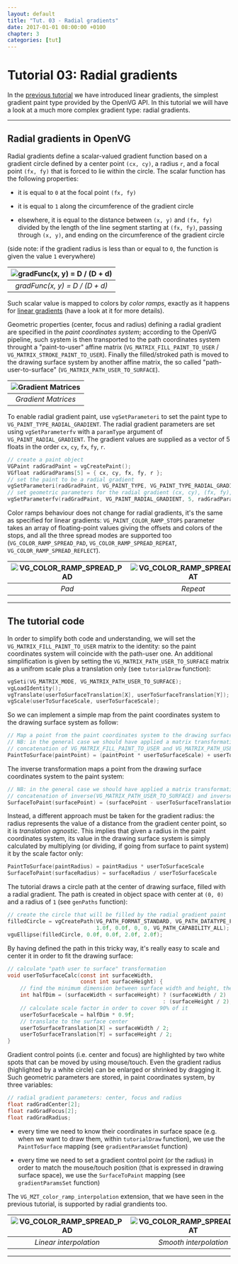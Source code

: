 ```yaml
---
layout: default
title: "Tut. 03 - Radial gradients"
date: 2017-01-01 08:00:00 +0100
chapter: 3
categories: [tut]
---
```


# Tutorial 03: Radial gradients

In the [previous tutorial]({{site.url}}/docs/tut/002-linear-gradients.html) we have introduced linear gradients, the simplest gradient paint type provided by the OpenVG API.
In this tutorial we will have a look at a much more complex gradient type: radial gradients.

---

## Radial gradients in OpenVG

Radial gradients define a scalar-valued gradient function based on a gradient circle defined by a center point `(cx, cy)`, a radius `r`, and a focal point `(fx, fy)` that is forced to lie within the circle.
The scalar function has the following properties:

 - it is equal to `0` at the focal point `(fx, fy)`

 - it is equal to `1` along the circumference of the gradient circle

 - elsewhere, it is equal to the distance between `(x, y)` and `(fx, fy)` divided by the length of the line segment starting at `(fx, fy)`, passing through `(x, y)`, and ending on the circumference of the gradient circle

(side note: if the gradient radius is less than or equal to `0`, the function is given the value `1` everywhere)

| ![gradFunc(x, y) = D / (D + d)]({{site.url}}/assets/images/tut03_radgrad_func.png) | 
| :---: |
| *gradFunc(x, y) = D / (D + d)* | 

Such scalar value is mapped to colors by *color ramps*, exactly as it happens for [linear gradients]({{site.url}}/docs/tut/002-linear-gradients.html) (have a look at it for more details).

Geometric properties (center, focus and radius) defining a radial gradient are specified in the *paint coordinates system*; according to the OpenVG pipeline, such system is then transported to the path coordinates system throught a "paint-to-user" affine matrix (`VG_MATRIX_FILL_PAINT_TO_USER` / `VG_MATRIX_STROKE_PAINT_TO_USER`). Finally the filled/stroked path is moved to the drawing surface system by another affine matrix, the so called "path-user-to-surface" (`VG_MATRIX_PATH_USER_TO_SURFACE`).

| ![Gradient Matrices]({{site.url}}/assets/images/tut03_radgrad_matrices.png) | 
| :---: |
| *Gradient Matrices* | 

To enable radial gradient paint, use `vgSetParameteri` to set the paint type to `VG_PAINT_TYPE_RADIAL_GRADIENT`.
The radial gradient parameters are set using `vgSetParameterfv` with a `paramType` argument of `VG_PAINT_RADIAL_GRADIENT`. The gradient values are supplied as a vector of 5 floats in the order `cx`, `cy`, `fx`, `fy`, `r`.

```c
// create a paint object
VGPaint radGradPaint = vgCreatePaint();
VGfloat radGradParams[5] = { cx, cy, fx, fy, r };
// set the paint to be a radial gradient
vgSetParameteri(radGradPaint, VG_PAINT_TYPE, VG_PAINT_TYPE_RADIAL_GRADIENT);
// set geometric parameters for the radial gradient (cx, cy), (fx, fy), r
vgSetParameterfv(radGradPaint, VG_PAINT_RADIAL_GRADIENT, 5, radGradParams);
```

Color ramps behaviour does not change for radial gradients, it's the same as specified for linear gradients: `VG_PAINT_COLOR_RAMP_STOPS` parameter takes an array of floating-point values giving the offsets and colors of the stops, and all the three spread modes are supported too (`VG_COLOR_RAMP_SPREAD_PAD`, `VG_COLOR_RAMP_SPREAD_REPEAT`, `VG_COLOR_RAMP_SPREAD_REFLECT`).

| ![VG_COLOR_RAMP_SPREAD_PAD]({{site.url}}/assets/images/tut03_pad.png) | ![VG_COLOR_RAMP_SPREAD_REPEAT]({{site.url}}/assets/images/tut03_repeat.png) | ![VG_COLOR_RAMP_SPREAD_REFLECT]({{site.url}}/assets/images/tut03_reflect.png) |
| :---: | :---: | :---: |
| *Pad* | *Repeat* | *Reflect* |

---

## The tutorial code

In order to simplify both code and understanding, we will set the `VG_MATRIX_FILL_PAINT_TO_USER` matrix to the identity: so the paint coordinates system will coincide with the path-user one.
An additional simplification is given by setting the `VG_MATRIX_PATH_USER_TO_SURFACE` matrix as a unifrom scale plus a translation only (see `tutorialDraw` function):

```c
vgSeti(VG_MATRIX_MODE, VG_MATRIX_PATH_USER_TO_SURFACE);
vgLoadIdentity();
vgTranslate(userToSurfaceTranslation[X], userToSurfaceTranslation[Y]);
vgScale(userToSurfaceScale, userToSurfaceScale);
```

So we can implement a simple map from the paint coordinates system to the drawing surface system as follow:

```c
// Map a point from the paint coordinates system to the drawing surface system.
// NB: in the general case we should have applied a matrix transformation given by the
// concatenation of VG_MATRIX_FILL_PAINT_TO_USER and VG_MATRIX_PATH_USER_TO_SURFACE.
PaintToSurface(paintPoint) = (paintPoint * userToSurfaceScale) + userToSurfaceTranslation
```

The inverse transformation maps a point from the drawing surface coordinates system to the paint system:

```c
// NB: in the general case we should have applied a matrix transformation given by the
// concatenation of inverse(VG_MATRIX_PATH_USER_TO_SURFACE) and inverse(VG_MATRIX_FILL_PAINT_TO_USER) matrices.
SurfaceToPaint(surfacePoint) = (surfacePoint - userToSurfaceTranslation) / userToSurfaceScale
```

Instead, a different approach must be taken for the gradient radius: the radius represents the value of a distance from the gradient center point, so it is *translation agnostic*.
This implies that given a radius in the paint coordinates system, its value in the drawing surface system is simply calculated by multiplying (or dividing, if going from surface to paint system) it by the scale factor only:

```c
PaintToSurface(paintRadius) = paintRadius * userToSurfaceScale
SurfaceToPaint(surfaceRadius) = surfaceRadius / userToSurfaceScale
```

The tutorial draws a circle path at the center of drawing surface, filled with a radial gradient.
The path is created in object space with center at `(0, 0)` and a radius of `1` (see `genPaths` function):

```c
// create the circle that will be filled by the radial gradient paint
filledCircle = vgCreatePath(VG_PATH_FORMAT_STANDARD, VG_PATH_DATATYPE_F, 
                            1.0f, 0.0f, 0, 0, VG_PATH_CAPABILITY_ALL);
vguEllipse(filledCircle, 0.0f, 0.0f, 2.0f, 2.0f);
```

By having defined the path in this tricky way, it's really easy to scale and center it in order to fit the drawing surface:

```c
// calculate "path user to surface" transformation
void userToSurfaceCalc(const int surfaceWidth,
                       const int surfaceHeight) {
    // find the minimum dimension between surface width and height, then halve it
    int halfDim = (surfaceWidth < surfaceHeight) ? (surfaceWidth / 2)
                                                 : (surfaceHeight / 2);
    // calculate scale factor in order to cover 90% of it
    userToSurfaceScale = halfDim * 0.9f;
    // translate to the surface center
    userToSurfaceTranslation[X] = surfaceWidth / 2;
    userToSurfaceTranslation[Y] = surfaceHeight / 2;
}
```

Gradient control points (i.e. center and focus) are highlighted by two white spots that can be moved by using mouse/touch.
Even the gradient radius (highlighted by a white circle) can be enlarged or shrinked by dragging it.
Such geometric parameters are stored, in paint coordinates system, by three variables:

```c
// radial gradient parameters: center, focus and radius
float radGradCenter[2];
float radGradFocus[2];
float radGradRadius;
```

 - every time we need to know their coordinates in surface space (e.g. when we want to draw them, within `tutorialDraw` function), we use the `PaintToSurface` mapping (see `gradientParamsGet` function)

 - every time we need to set a gradient control point (or the radius) in order to match the mouse/touch position (that is expressed in drawing surface space), we use the `SurfaceToPaint` mapping (see `gradientParamsSet` function)

The `VG_MZT_color_ramp_interpolation` extension, that we have seen in the previous tutorial, is supported by radial grandients too.

| ![VG_COLOR_RAMP_SPREAD_PAD]({{site.url}}/assets/images/tut03_pad.png) | ![VG_COLOR_RAMP_SPREAD_REPEAT]({{site.url}}/assets/images/tut03_smooth.png) |
| :---: | :---: |
| *Linear interpolation* | *Smooth interpolation* |

---
